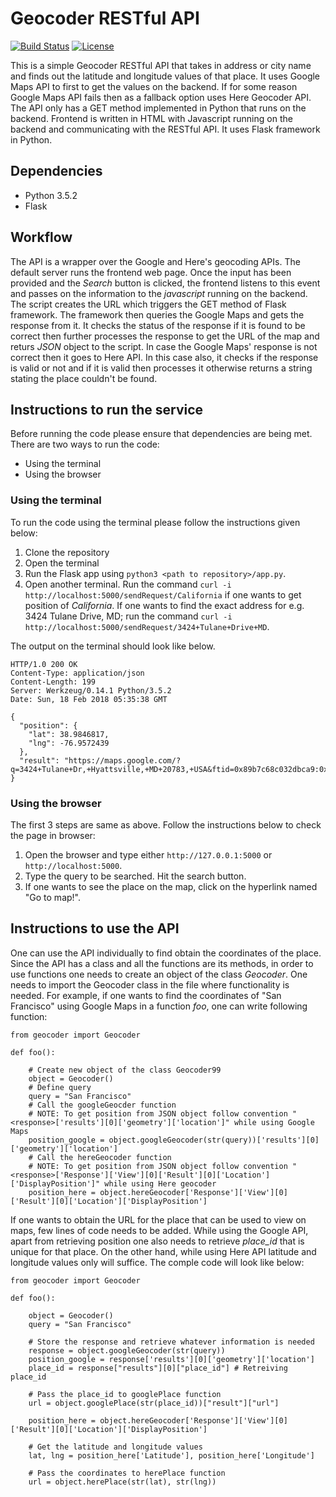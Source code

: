 # Geocoder RESTful API

[![Build Status](https://travis-ci.org/nr-parikh/geocoder_rest_api.svg?branch=master)](https://travis-ci.org/nr-parikh/geocoder_rest_api)
[![License](https://img.shields.io/badge/License-BSD%203--Clause-green.svg)](https://github.com/nr-parikh/geocoder_rest_api/blob/master/LICENSE)

This is a simple Geocoder RESTful API that takes in address or city name and finds out the latitude and longitude values of that place. It uses Google Maps API to first to get the values on the backend. If for some reason Google Maps API fails then as a fallback option uses Here Geocoder API. The API only has a GET method implemented in Python that runs on the backend. Frontend is written in HTML with Javascript running on the backend and communicating with the RESTful API. It uses Flask framework in Python.

## Dependencies
* Python 3.5.2
* Flask 

## Workflow 

The API is a wrapper over the Google and Here's geocoding APIs. The default server runs the frontend web page. Once the input has been provided and the *Search* button is clicked, the frontend listens to this event and passes on the information to the *javascript* running on the backend. The script creates the URL which triggers the GET method of Flask framework. The framework then queries the Google Maps and gets the response from it. It checks the status of the response if it is found to be correct then further processes the response to get the URL of the map and returs *JSON* object to the script. In case the Google Maps' response is not correct then it goes to Here API. In this case also, it checks if the response is valid or not and if it is valid then processes it otherwise returns a string stating the place couldn't be found. 

## Instructions to run the service 

Before running the code please ensure that dependencies are being met. There are two ways to run the code:
* Using the terminal 
* Using the browser 

### Using the terminal 

To run the code using the terminal please follow the instructions given below:
1. Clone the repository
2. Open the terminal 
3. Run the Flask app using `python3 <path to repository>/app.py`.
4. Open another terminal. Run the command `curl -i http://localhost:5000/sendRequest/California` if one wants to get position of *California*. If one wants to find the exact address for e.g. 3424 Tulane Drive, MD; run the command `curl -i http://localhost:5000/sendRequest/3424+Tulane+Drive+MD`.

The output on the terminal should look like below.
```
HTTP/1.0 200 OK
Content-Type: application/json
Content-Length: 199
Server: Werkzeug/0.14.1 Python/3.5.2
Date: Sun, 18 Feb 2018 05:35:38 GMT

{
  "position": {
    "lat": 38.9846817, 
    "lng": -76.9572439
  }, 
  "result": "https://maps.google.com/?q=3424+Tulane+Dr,+Hyattsville,+MD+20783,+USA&ftid=0x89b7c68c032dbca9:0x1603f42ea05e114"
}
```

### Using the browser

The first 3 steps are same as above. Follow the instructions below to check the page in browser:
1. Open the browser and type either `http://127.0.0.1:5000` or `http://localhost:5000`.
2. Type the query to be searched. Hit the search button.
3. If one wants to see the place on the map, click on the hyperlink named "Go to map!".

## Instructions to use the API

One can use the API individually to find obtain the coordinates of the place. Since the API has a class and all the functions are its methods, in order to use functions one needs to create an object of the class *Geocoder*. One needs to import the Geocoder class in the file where functionality is needed. For example, if one wants to find the coordinates of "San Francisco" using Google Maps in a function *foo*, one can write following function:
```
from geocoder import Geocoder

def foo():

	# Create new object of the class Geocoder99
	object = Geocoder()
	# Define query
	query = "San Francisco"
	# Call the googleGeocder function
	# NOTE: To get position from JSON object follow convention "<response>['results'][0]['geometry']['location']" while using Google Maps
	position_google = object.googleGeocoder(str(query))['results'][0]['geometry']['location']
	# Call the hereGeocoder function
	# NOTE: To get position from JSON object follow convention "<response>['Response']['View'][0]['Result'][0]['Location']['DisplayPosition']" while using Here geocoder
	position_here = object.hereGeocoder['Response']['View'][0]['Result'][0]['Location']['DisplayPosition']

```

If one wants to obtain the URL for the place that can be used to view on maps, few lines of code needs to be added. While using the Google API, apart from retrieving position one also needs to retrieve *place_id* that is unique for that place. On the other hand, while using Here API latitude and longitude values only will suffice. The comple code will look like below:
```
from geocoder import Geocoder

def foo():

	object = Geocoder()
	query = "San Francisco"
	
	# Store the response and retrieve whatever information is needed
	response = object.googleGeocoder(str(query))
	position_google = response['results'][0]['geometry']['location']
	place_id = response["results"][0]["place_id"] # Retreiving place_id

	# Pass the place_id to googlePlace function
	url = object.googlePlace(str(place_id))["result"]["url"]	

	position_here = object.hereGeocoder['Response']['View'][0]['Result'][0]['Location']['DisplayPosition']
	
	# Get the latitude and longitude values 
	lat, lng = position_here['Latitude'], position_here['Longitude']

	# Pass the coordinates to herePlace function
	url = object.herePlace(str(lat), str(lng))

```

